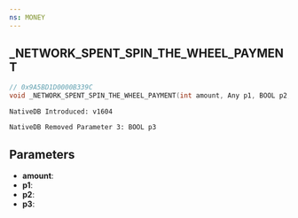 ```yaml
---
ns: MONEY
---
```

## _NETWORK_SPENT_SPIN_THE_WHEEL_PAYMENT

```c
// 0x9A5BD1D0000B339C
void _NETWORK_SPENT_SPIN_THE_WHEEL_PAYMENT(int amount, Any p1, BOOL p2, BOOL p3);
```

```
NativeDB Introduced: v1604

NativeDB Removed Parameter 3: BOOL p3
```

## Parameters
* **amount**:
* **p1**:
* **p2**:
* **p3**:
